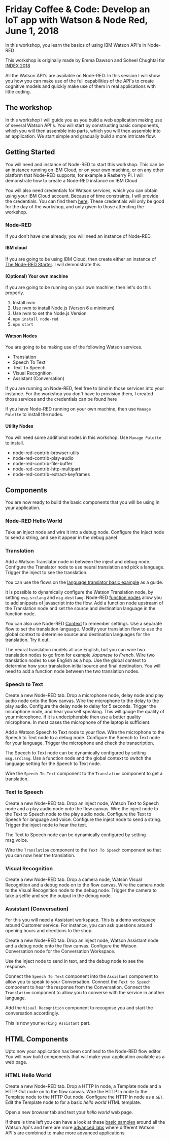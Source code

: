 # Friday Coffee & Code: Develop an IoT app with Watson & Node Red, June 1, 2018

In this workshop, you learn the basics of using IBM Watson API's in Node-RED

This workshop is originally made by Emma Dawson and Soheel Chughtai for [INDEX 2018](https://github.com/watson-developer-cloud/node-red-labs/tree/master/index_2018)


All the Watson API's are available on Node-RED. In this session I will show you how you can make use of the full capabilities of the API's to create cognitive models and quickly make use of them in real applications with little coding.

## The workshop

In this workshop I will guide you as you build a web application making use of several Watson API's. You will start by constructing basic components, which you will then assemble into parts, which you will then assemble into an application. We start simple and gradually build a more intricate flow. 

## Getting Started
You will need and instance of Node-RED to start this workshop. This can be an instance running on IBM Cloud, or on your own machine, or on any other platform that Node-RED supports, for example a Rasberry Pi.
I will demonstrate how to create a Node-RED instance on IBM Cloud

You will also need credentials for Watson services, which you can obtain using your IBM Cloud account. Because of time constraints, I will provide the credentials. You can find them [here](https://github.com/hansb001/Node-RED-and-IBM-Watson-Labs/blob/master/credentials). These credentials will only be good for the day of the workshop, and only given to those attending the workshop.

### Node-RED
If you don't have one already, you will need an instance of Node-RED.

#### IBM cloud
If you are going to be using IBM Cloud, then create either an instance of [The Node-RED Starter](https://ibm.biz/BdZC7L). I will demonstrate this.

#### (Optional) Your own machine
If you are going to be running on your own machine, then let's do this properly.
1. Install nvm
2. Use nvm to install Node.js (Verson 6 a minimum)
3. Use nvm to set the Node.js Version
4. `npm install node-red`
5. `npm start`

#### Watson Nodes
You are going to be making use of the following Watson services.
* Translation
* Speech To Text
* Text To Speech
* Visual Recognition
* Assistant (Conversation)

If you are running on Node-RED, feel free to bind in those services into your instance. For the workshop you don't have to provision them, I created those services and the credentials can be found here

If you have Node-RED running on your own machine, then use `Manage Palette` to install the nodes.

#### Utility Nodes
You will need some additional nodes in this workshop. Use `Manage Palette` to install.
* node-red-contrib-browser-utils
* node-red-contrib-play-audio
* node-red-contrib-file-buffer
* node-red-contrib-http-multipart
* node-red-contrib-extract-keyframes

## Components
You are now ready to build the basic components that you will be using in your application.

### Node-RED Hello World
Take an inject node and wire it into a debug node. Configure the Inject node to send a string, and see it appear in the debug panel

### Translation
Add a Watson Translator node in between the inject and debug node. Configure the Translator node to use neural translation and pick a language. Trigger the inject to see the translation.

You can use the flows on the [language translator basic example](https://github.com/watson-developer-cloud/node-red-labs/blob/master/basic_examples/language_translator/README.md) as a guide.

It is possible to dynamically configure the Watson Translation node, by setting `msg.srclang` and `msg.destlang`. Node-RED [function nodes](https://nodered.org/docs/writing-functions) allow you to add snippets of javascript into the flow. Add a function node upstream of the Translation node and set the source and destination language in the function node.

You can also use Node-RED [Context](https://nodered.org/docs/writing-functions#storing-data) to remember settings. Use a separate flow to set the translation language. Modify your translation flow to use the global context to determine source and destination languages for the translation. Try it out.

The neural translation models all use English, but you can wire two translation nodes to go from for example *Japanese* to *French*. Wire two translation nodes to use English as a hop. Use the global context to determine how your translation initial source and final destination. You will need to add a function node between the two translation nodes.

### Speech to Text
Create a new Node-RED tab. Drop a microphone node, delay node and play audio node onto the flow canvas. Wire the microphone to the delay to the play audio. Configure the delay node to delay for 5 seconds. Trigger the microphone node, and hear yourself speaking. This will gauge the quality of your microphone. If it is undecipherable then use a better quality microphone. In most cases the microphone of the laptop is sufficient.

Add a Watson Speech to Text node to your flow. Wire the microphone to the Speech to Text node to a debug node. Configure the Speech to Text node for your language. Trigger the microphone and check the transcription.

The Speech to Text node can be dynamically configured by setting `msg.srclang`. Use a function node and the global context to switch the language setting for the Speech to Text node.

Wire the `Speech To Text` component to the `Translation` component to get a translation.

### Text to Speech
Create a new Node-RED tab. Drop an inject node, Watson Text to Speech node and a play audio node onto the flow canvas. Wire the inject node to the Text to Speech node to the play audio node. Configure the Text to Speech for language and voice. Configure the inject node to send a string. Trigger the inject node to hear the text.

The Text to Speech node can be dynamically configured by setting msg.voice. 

Wire the `Translation` component to the `Text To Speech` component so that you can now hear the translation.

### Visual Recognition
Create a new Node-RED tab. Drop a camera node, Watson Visual Recognition and a debug node on to the flow canvas. Wire the camera node to the Visual Recognition node to the debug node. Trigger the camera to take a selfie and see the output in the debug node.

### Assistant (Conversation)
For this you will need a Assistant workspace. This is a demo workspace around Customer service. For instance, you can ask questions around opening hours and directions to the shop. 

Create a new Node-RED tab. Drop an inject node, Watson Assistant node and a debug node onto the flow canvas. Configure the Watson Conversation node for the Conversation Workspace. 

Use the inject node to send in text, and the debug node to see the response.

Connect the `Speech To Text` component into the `Assistant` component to allow you to speak to your Conversation. Connect the `Text to Speech` component to hear the response from the Conversation. Connect the `Translation` component to allow you to converse with the service in another language.

Add the `Visual Recognition` component to recognise you and start the conversation accordingly.

This is now your `Working Assistant` part.

## HTML Components
Upto now your application has been confined to the Node-RED flow editor. You will now build components that will make your application available as a web page.

### HTML Hello World
Create a new Node-RED tab. Drop a HTTP In node, a Template node and a HTTP Out node on to the flow canvas. Wire the HTTP In node to the Template node to the HTTP Out node. Configure the HTTP In node as a `GET`. Edit the Template node to for a basic *hello world* HTML template.

Open a new browser tab and test your *hello world* web page.

If there is time left you can have a look at these [basic samples](https://github.com/watson-developer-cloud/node-red-labs/tree/master/basic_examples) around all the Watson Api's and here are more [advanced labs](https://github.com/watson-developer-cloud/node-red-labs/tree/master/advanced_examples) where different Watson API's are combined to make more advanced applications.
